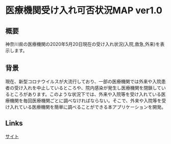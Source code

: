# 医療機関受け入れ可否状況MAP ver1.0

## 概要  
神奈川県の医療機関の2020年5月20日現在の受け入れ状況(入院,救急,外来)を表示します。

## 背景  
現在、新型コロナウイルスが大流行しており、一部の医療機関では外来や入院患者の受け入れを中止しているところや、院内感染が発生し医療機関を閉鎖しているところがあります。このような状況下では、外来や入院等を受け入れている医療機関を毎回医療機関ごとに調べなければならない。そこで、外来や入院等を受け入れている医療機関を簡単に調べることができる本アプリケーションを開発。
  
## Links  
[サイト](https://kamiya-y.jp/works/archive/OldMedicalStatusMap/)

